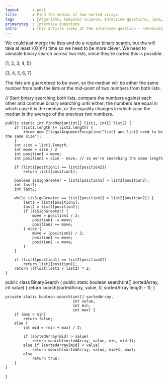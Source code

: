 ```yaml
---
layout      : post
title       : Find the median of two sorted arrays
tags        : [Algorithm, Computer science, Interview questions, Java, Math]
primarytag  : Interview questions
intro       : This article looks at the interview question - <em>Given two sorted arrays both containing \\(n\\) elements, find the median of their union in \\(O(\log n)\\) time
---
```


We could just merge the lists and do a regular [binary search][1], but tha will take at least \\(O(n)\\) time so we need to be more clever. We need to simulate binary search across two lists, since they're sorted this is possible.


[1, 2, 3, 4, 5]

[3, 4, 5, 6, 7]

The lists are guarenteed to be even, so the median will be either the same number from both the lists or the mid-point of two numbers from both lists.




// Start binary searching both lists, compare the numbers against each other and continue binary searching until either; the numbers are equal in which case it is the median, or the equality changes in which case the median is the average of the previous two numbers.



<!--prettify lang=java-->
    public static int findMedian(int[] list1, int[] list2) {
        if (list1.length != list2.length) {
            throw new IllegalArgumentException("list1 and list2 need to be the same size");
        }
        int size = list1.length;
        int move = size / 2
        int position1 = move;
        int position2 = size - move; // so we're searching the same length

        if (list1[position1] == list2[position2])
            return list1[position1];

        boolean isSignGreater = list1[position1] > list2[position2];
        int last1;
        int last2;

        while (isSignGreater == list1[position1] > list2[position2]) {
            last1 = list1[position1];
            last2 = list2[position2];
            if (isSignGreater) {
                move = position1 / 2;
                position1 -= move;
                position2 += move;
            } else {
                move = (position2) / 2;
                position1 += move;
                position2 -= move;
            }
        }

        if (list1[position1] == list2[position2])
            return list1[position1];
        return ((float)last1 / last2) * 2;
    }








public class BinarySearch {
    public static boolean search(int[] sortedArray, int value) {
        return search(sortedArray, value, 0, sortedArray.length - 1);
    }

    private static boolean search(int[] sortedArray,
                                  int value,
                                  int min,
                                  int max) {
        if (max < min)
            return false;
        else {
            int mid = (min + max) / 2;

            if (sortedArray[mid] > value)
                return search(sortedArray, value, min, mid-1);
            else if (sortedArray[mid] < value)
                return search(sortedArray, value, mid+1, max);
            else
                return true;
        }
    }
}





[1]: http://www.growingwiththeweb.com/2012/11/algorithm-binary-search.html
